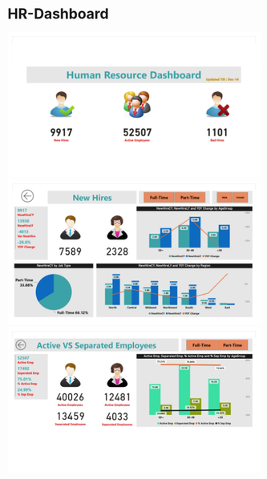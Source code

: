# HR-Dashboard
![Page 1](Images/Index.jpg)
![Page 2](Images/New_Hires.jpg)
![Page 3](Images/Active_v_Separated.jpg)
